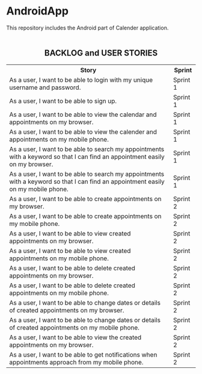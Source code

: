 # AndroidApp
This repository includes the Android part of Calender application.  <br><br>

<h2 align="center"> BACKLOG and USER STORIES</h2>

<table>
  <tr>
    <th>Story</th>
    <th>Sprint</th>
  </tr>
  <tr>
    <td>As a user, I want to be able to login with my unique username and password.</td>
    <td>Sprint 1</td>
  </tr>
   <tr>
    <td>As a user, I want to be able to sign up.</td>
    <td>Sprint 1</td>
  </tr>
   <tr>
    <td>As a user, I want to be able to view the calendar and appointments on my browser.</td>
    <td>Sprint 1</td>
  </tr>
   <tr>
    <td>As a user, I want to be able to view the calender and appointments on my mobile phone.</td>
    <td>Sprint 1</td>
  </tr>
   <tr>
    <td>As a user, I want to be able to search my appointments with a keyword so that I can find an appointment easily on my browser.</td>
    <td>Sprint 1</td>
  </tr>
 <tr>
    <td>As a user, I want to be able to search my appointments with a keyword so that I can find an appointment easily on my mobile phone.</td>
    <td>Sprint 1</td>
  </tr>
   <tr>
    <td>As a user, I want to be able to create appointments on my browser.</td>
    <td>Sprint 2</td>
  </tr>
   <tr>
    <td>As a user, I want to be able to create appointments on my mobile phone.</td>
    <td>Sprint 2</td>
  </tr>
   <tr>
    <td>As a user, I want to be able to view created appointments on my browser.</td>
    <td>Sprint 2</td>
  </tr>
    <tr>
    <td>As a user, I want to be able to view created appointments on my mobile phone.</td>
    <td>Sprint 2</td>
  </tr>
    <tr>
    <td>As a user, I want to be able to delete created appointments on my browser.</td>
    <td>Sprint 2</td>
  </tr>
    <tr>
    <td>As a user, I want to be able to delete created appointments on my mobile phone.</td>
    <td>Sprint 2</td>
  </tr>
    <tr>
    <td>As a user, I want to be able to change dates or details of created appointments on my browser.</td>
    <td>Sprint 2</td>
  </tr>
    <tr>
    <td>As a user, I want to be able to change dates or details of created appointments on my mobile phone.</td>
    <td>Sprint 2</td>
  </tr>
    <tr>
    <td>As a user, I want to be able to view the created appointments on my browser.</td>
    <td>Sprint 2</td>
  </tr>
    <tr>
    <td>As a user, I want to be able to get notifications when appointments approach from my mobile phone.</td>
    <td>Sprint 2</td>
  </tr>
   
  
</table>

